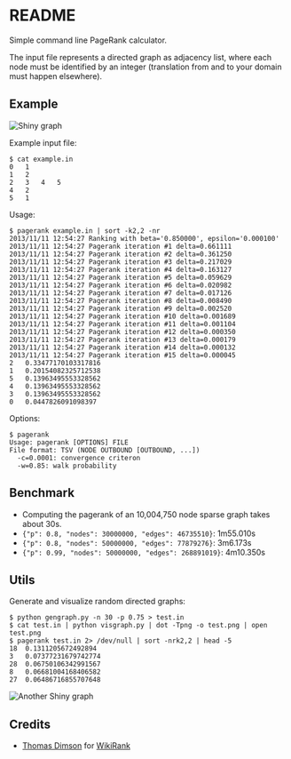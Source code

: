 README
======

Simple command line PageRank calculator.

The input file represents a directed graph as adjacency list, where each node
must be identified by an integer (translation from and to your domain must
happen elsewhere).

Example
-------

![Shiny graph](http://i.imgur.com/0ZQYLFl.png)

Example input file:

    $ cat example.in 
    0   1
    1   2
    2   3   4   5
    4   2
    5   1


Usage:

    $ pagerank example.in | sort -k2,2 -nr
    2013/11/11 12:54:27 Ranking with beta='0.850000', epsilon='0.000100'
    2013/11/11 12:54:27 Pagerank iteration #1 delta=0.661111
    2013/11/11 12:54:27 Pagerank iteration #2 delta=0.361250
    2013/11/11 12:54:27 Pagerank iteration #3 delta=0.217029
    2013/11/11 12:54:27 Pagerank iteration #4 delta=0.163127
    2013/11/11 12:54:27 Pagerank iteration #5 delta=0.059629
    2013/11/11 12:54:27 Pagerank iteration #6 delta=0.020982
    2013/11/11 12:54:27 Pagerank iteration #7 delta=0.017126
    2013/11/11 12:54:27 Pagerank iteration #8 delta=0.008490
    2013/11/11 12:54:27 Pagerank iteration #9 delta=0.002520
    2013/11/11 12:54:27 Pagerank iteration #10 delta=0.001689
    2013/11/11 12:54:27 Pagerank iteration #11 delta=0.001104
    2013/11/11 12:54:27 Pagerank iteration #12 delta=0.000350
    2013/11/11 12:54:27 Pagerank iteration #13 delta=0.000179
    2013/11/11 12:54:27 Pagerank iteration #14 delta=0.000132
    2013/11/11 12:54:27 Pagerank iteration #15 delta=0.000045
    2   0.33477170103317816
    1   0.20154082325712538
    5   0.13963495553328562
    4   0.13963495553328562
    3   0.13963495553328562
    0   0.0447826091098397



Options:

    $ pagerank 
    Usage: pagerank [OPTIONS] FILE
    File format: TSV (NODE OUTBOUND [OUTBOUND, ...])
      -c=0.0001: convergence criteron
      -w=0.85: walk probability


Benchmark
---------

* Computing the pagerank of an 10,004,750 node sparse graph takes about 30s.
* `{"p": 0.8, "nodes": 30000000, "edges": 46735510}`: 1m55.010s
* `{"p": 0.8, "nodes": 50000000, "edges": 77879276}`: 3m6.173s
* `{"p": 0.99, "nodes": 50000000, "edges": 268891019}`: 4m10.350s


Utils
-----

Generate and visualize random directed graphs:

    $ python gengraph.py -n 30 -p 0.75 > test.in
    $ cat test.in | python visgraph.py | dot -Tpng -o test.png | open test.png
    $ pagerank test.in 2> /dev/null | sort -nrk2,2 | head -5
    18  0.1311205672492894
    3   0.07377231679742774
    28  0.06750106342991567
    8   0.06681004168406582
    27  0.06486716855707648


![Another Shiny graph](http://i.imgur.com/hzzKtzq.png)


Credits
-------

* [Thomas Dimson](https://github.com/cosbynator) for [WikiRank](https://github.com/cosbynator/WikiRank)
